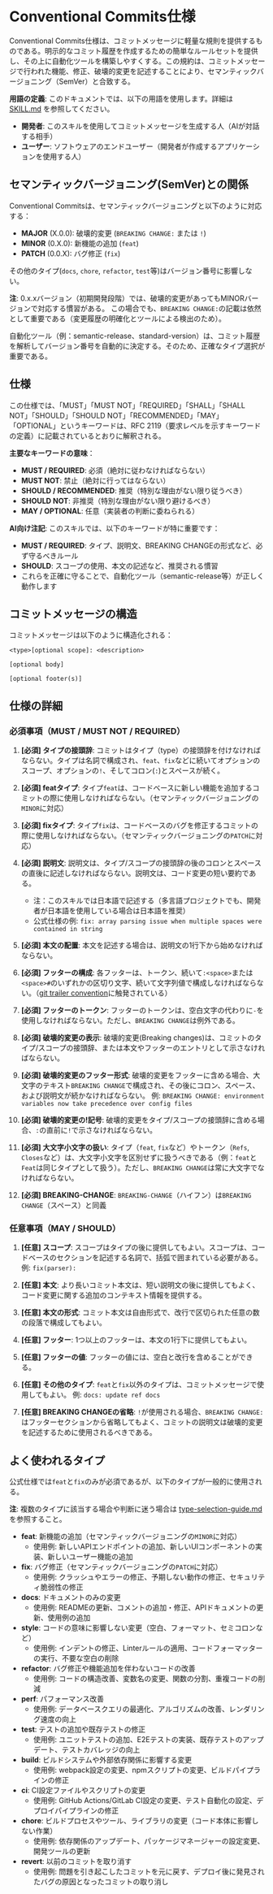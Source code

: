 # Conventional Commits仕様

Conventional Commits仕様は、コミットメッセージに軽量な規則を提供するものである。明示的なコミット履歴を作成するための簡単なルールセットを提供し、その上に自動化ツールを構築しやすくする。この規約は、コミットメッセージで行われた機能、修正、破壊的変更を記述することにより、セマンティックバージョニング（SemVer）と合致する。

**用語の定義**: このドキュメントでは、以下の用語を使用します。詳細は [SKILL.md](../SKILL.md) を参照してください。
- **開発者**: このスキルを使用してコミットメッセージを生成する人（AIが対話する相手）
- **ユーザー**: ソフトウェアのエンドユーザー（開発者が作成するアプリケーションを使用する人）

## セマンティックバージョニング(SemVer)との関係

Conventional Commitsは、セマンティックバージョニングと以下のように対応する：

- **MAJOR** (X.0.0): 破壊的変更 (`BREAKING CHANGE:` または `!`)
- **MINOR** (0.X.0): 新機能の追加 (`feat`)
- **PATCH** (0.0.X): バグ修正 (`fix`)

その他のタイプ(`docs`, `chore`, `refactor`, `test`等)はバージョン番号に影響しない。

**注**: 0.x.xバージョン（初期開発段階）では、破壊的変更があってもMINORバージョンで対応する慣習がある。
この場合でも、`BREAKING CHANGE:`の記載は依然として重要である（変更履歴の明確化とツールによる検出のため）。

自動化ツール（例：semantic-release、standard-version）は、コミット履歴を解析してバージョン番号を自動的に決定する。そのため、正確なタイプ選択が重要である。

## 仕様

この仕様では、「MUST」「MUST NOT」「REQUIRED」「SHALL」「SHALL NOT」「SHOULD」「SHOULD NOT」「RECOMMENDED」「MAY」「OPTIONAL」というキーワードは、RFC 2119（要求レベルを示すキーワードの定義）に記載されているとおりに解釈される。

**主要なキーワードの意味**：
- **MUST / REQUIRED**: 必須（絶対に従わなければならない）
- **MUST NOT**: 禁止（絶対に行ってはならない）
- **SHOULD / RECOMMENDED**: 推奨（特別な理由がない限り従うべき）
- **SHOULD NOT**: 非推奨（特別な理由がない限り避けるべき）
- **MAY / OPTIONAL**: 任意（実装者の判断に委ねられる）

**AI向け注記**: このスキルでは、以下のキーワードが特に重要です：
- **MUST / REQUIRED**: タイプ、説明文、BREAKING CHANGEの形式など、必ず守るべきルール
- **SHOULD**: スコープの使用、本文の記述など、推奨される慣習
- これらを正確に守ることで、自動化ツール（semantic-release等）が正しく動作します

## コミットメッセージの構造

コミットメッセージは以下のように構造化される：

```text
<type>[optional scope]: <description>

[optional body]

[optional footer(s)]
```

## 仕様の詳細

### 必須事項（MUST / MUST NOT / REQUIRED）

1. **[必須] タイプの接頭辞**: コミットはタイプ（type）の接頭辞を付けなければならない。タイプは名詞で構成され、`feat`、`fix`などに続いてオプションのスコープ、オプションの`!`、そしてコロン(`:`)とスペースが続く。

2. **[必須] featタイプ**: タイプ`feat`は、コードベースに新しい機能を追加するコミットの際に使用しなければならない。（セマンティックバージョニングの`MINOR`に対応）

3. **[必須] fixタイプ**: タイプ`fix`は、コードベースのバグを修正するコミットの際に使用しなければならない。（セマンティックバージョニングの`PATCH`に対応）

4. **[必須] 説明文**: 説明文は、タイプ/スコープの接頭辞の後のコロンとスペースの直後に記述しなければならない。説明文は、コード変更の短い要約である。
   - 注：このスキルでは日本語で記述する（多言語プロジェクトでも、開発者が日本語を使用している場合は日本語を推奨）
   - 公式仕様の例: `fix: array parsing issue when multiple spaces were contained in string`

5. **[必須] 本文の配置**: 本文を記述する場合は、説明文の1行下から始めなければならない。

6. **[必須] フッターの構成**: 各フッターは、トークン、続いて`:<space>`または`<space>#`のいずれかの区切り文字、続いて文字列値で構成しなければならない。（[git trailer convention](https://git-scm.com/docs/git-interpret-trailers)に触発されている）

7. **[必須] フッターのトークン**: フッターのトークンは、空白文字の代わりに`-`を使用しなければならない。ただし、`BREAKING CHANGE`は例外である。

8. **[必須] 破壊的変更の表示**: 破壊的変更(Breaking changes)は、コミットのタイプ/スコープの接頭辞、または本文やフッターのエントリとして示さなければならない。

9. **[必須] 破壊的変更のフッター形式**: 破壊的変更をフッターに含める場合、大文字のテキスト`BREAKING CHANGE`で構成され、その後にコロン、スペース、および説明文が続かなければならない。
   例: `BREAKING CHANGE: environment variables now take precedence over config files`

10. **[必須] 破壊的変更の!記号**: 破壊的変更をタイプ/スコープの接頭辞に含める場合、`:`の直前に`!`で示さなければならない。

11. **[必須] 大文字小文字の扱い**: タイプ（`feat`, `fix`など）やトークン（`Refs`, `Closes`など）は、大文字小文字を区別せずに扱うべきである（例：`feat`と`Feat`は同じタイプとして扱う）。ただし、`BREAKING CHANGE`は常に大文字でなければならない。

12. **[必須] BREAKING-CHANGE**: `BREAKING-CHANGE`（ハイフン）は`BREAKING CHANGE`（スペース）と同義

### 任意事項（MAY / SHOULD）

1. **[任意] スコープ**: スコープはタイプの後に提供してもよい。スコープは、コードベースのセクションを記述する名詞で、括弧で囲まれている必要がある。
   例: `fix(parser):`

2. **[任意] 本文**: より長いコミット本文は、短い説明文の後に提供してもよく、コード変更に関する追加のコンテキスト情報を提供する。

3. **[任意] 本文の形式**: コミット本文は自由形式で、改行で区切られた任意の数の段落で構成してもよい。

4. **[任意] フッター**: 1つ以上のフッターは、本文の1行下に提供してもよい。

5. **[任意] フッターの値**: フッターの値には、空白と改行を含めることができる。

6. **[任意] その他のタイプ**: `feat`と`fix`以外のタイプは、コミットメッセージで使用してもよい。
   例: `docs: update ref docs`

7. **[任意] BREAKING CHANGEの省略**: `!`が使用される場合、`BREAKING CHANGE:`はフッターセクションから省略してもよく、コミットの説明文は破壊的変更を記述するために使用されるべきである。

## よく使われるタイプ

公式仕様では`feat`と`fix`のみが必須であるが、以下のタイプが一般的に使用される。

**注**: 複数のタイプに該当する場合や判断に迷う場合は [type-selection-guide.md](type-selection-guide.md) を参照すること。

- **feat**: 新機能の追加（セマンティックバージョニングの`MINOR`に対応）
    - 使用例: 新しいAPIエンドポイントの追加、新しいUIコンポーネントの実装、新しいユーザー機能の追加
- **fix**: バグ修正（セマンティックバージョニングの`PATCH`に対応）
    - 使用例: クラッシュやエラーの修正、予期しない動作の修正、セキュリティ脆弱性の修正
- **docs**: ドキュメントのみの変更
    - 使用例: READMEの更新、コメントの追加・修正、APIドキュメントの更新、使用例の追加
- **style**: コードの意味に影響しない変更（空白、フォーマット、セミコロンなど）
    - 使用例: インデントの修正、Linterルールの適用、コードフォーマッターの実行、不要な空白の削除
- **refactor**: バグ修正や機能追加を伴わないコードの改善
    - 使用例: コードの構造改善、変数名の変更、関数の分割、重複コードの削減
- **perf**: パフォーマンス改善
    - 使用例: データベースクエリの最適化、アルゴリズムの改善、レンダリング速度の向上
- **test**: テストの追加や既存テストの修正
    - 使用例: ユニットテストの追加、E2Eテストの実装、既存テストのアップデート、テストカバレッジの向上
- **build**: ビルドシステムや外部依存関係に影響する変更
    - 使用例: webpack設定の変更、npmスクリプトの変更、ビルドパイプラインの修正
- **ci**: CI設定ファイルやスクリプトの変更
    - 使用例: GitHub Actions/GitLab CI設定の変更、テスト自動化の設定、デプロイパイプラインの修正
- **chore**: ビルドプロセスやツール、ライブラリの変更（コード本体に影響しない作業）
    - 使用例: 依存関係のアップデート、パッケージマネージャーの設定変更、開発ツールの更新
- **revert**: 以前のコミットを取り消す
    - 使用例: 問題を引き起こしたコミットを元に戻す、デプロイ後に発見されたバグの原因となったコミットの取り消し
